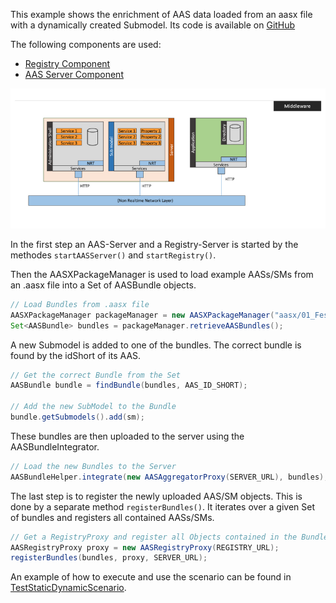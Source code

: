 This example shows the enrichment of AAS data loaded from an aasx file with a dynamically created Submodel. Its code is available on [GitHub](https://github.com/eclipse-basyx/basyx-java-examples/tree/main/basyx.examples/src/main/java/org/eclipse/basyx/examples/scenarios/staticdynamic)


The following components are used:

* [Registry Component](../user_documentation/basyx_components/registry/index.md)
* [AAS Server Component](../user_documentation/basyx_components/aas-server/index.md)



![StaticDynamicScenario.png](./images/799px-StaticDynamicScenario.png)

In the first step an AAS-Server and a Registry-Server is started by the methodes `startAASServer()` and `startRegistry()`.

Then the AASXPackageManager is used to load example AASs/SMs from an .aasx file into a Set of AASBundle objects. 

```java
// Load Bundles from .aasx file
AASXPackageManager packageManager = new AASXPackageManager("aasx/01_Festo.aasx");
Set<AASBundle> bundles = packageManager.retrieveAASBundles();
```

A new Submodel is added to one of the bundles. The correct bundle is found by the idShort of its AAS.

```java
// Get the correct Bundle from the Set
AASBundle bundle = findBundle(bundles, AAS_ID_SHORT);
 
// Add the new SubModel to the Bundle
bundle.getSubmodels().add(sm);
```

These bundles are then uploaded to the server using the AASBundleIntegrator.

```java
// Load the new Bundles to the Server
AASBundleHelper.integrate(new AASAggregatorProxy(SERVER_URL), bundles);
```

The last step is to register the newly uploaded AAS/SM objects. This is done by a separate method `registerBundles()`. It iterates over a given Set of bundles and registers all contained AASs/SMs.

```java
// Get a RegistryProxy and register all Objects contained in the Bundles
AASRegistryProxy proxy = new AASRegistryProxy(REGISTRY_URL);
registerBundles(bundles, proxy, SERVER_URL);
```


An example of how to execute and use the scenario can be found in [TestStaticDynamicScenario](https://git.eclipse.org/r/plugins/gitiles/basyx/basyx/+/master/examples/basys.examples/src/test/java/org/eclipse/basyx/examples/scenarios/staticdynamic/).